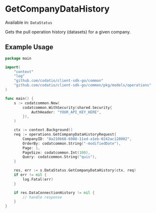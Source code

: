 # GetCompanyDataHistory
Available in: `DataStatus`

Gets the pull operation history (datasets) for a given company.

## Example Usage
```go
package main

import(
	"context"
	"log"
	"github.com/codatio/client-sdk-go/common"
	"github.com/codatio/client-sdk-go/common/pkg/models/operations"
)

func main() {
    s := codatcommon.New(
        codatcommon.WithSecurity(shared.Security{
            AuthHeader: "YOUR_API_KEY_HERE",
        }),
    )

    ctx := context.Background()    
    req := operations.GetCompanyDataHistoryRequest{
        CompanyID: "8a210b68-6988-11ed-a1eb-0242ac120002",
        OrderBy: codatcommon.String("-modifiedDate"),
        Page: 1,
        PageSize: codatcommon.Int(100),
        Query: codatcommon.String("quis"),
    }

    res, err := s.DataStatus.GetCompanyDataHistory(ctx, req)
    if err != nil {
        log.Fatal(err)
    }

    if res.DataConnectionHistory != nil {
        // handle response
    }
}
```